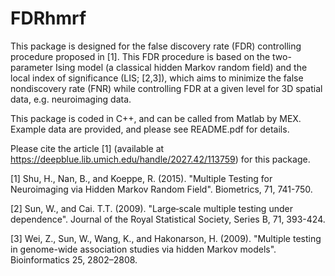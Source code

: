 # FDRhmrf

This package is designed for the false discovery rate (FDR) controlling procedure proposed in [1]. This FDR procedure is based on the two-parameter Ising model (a classical hidden Markov random field) and the local index of significance (LIS; [2,3]), which aims to minimize the false nondiscovery rate (FNR) while controlling FDR at a given level for 3D spatial data, e.g. neuroimaging data.

This package is coded in C++, and can be called from Matlab by MEX. Example data are provided, and please see README.pdf for details.

Please cite the article [1] (available at https://deepblue.lib.umich.edu/handle/2027.42/113759) for this package. 

[1] Shu, H., Nan, B., and Koeppe, R. (2015). "Multiple Testing for Neuroimaging via Hidden Markov Random Field". Biometrics, 71, 741-750.

[2] Sun, W., and Cai. T.T. (2009). "Large‐scale multiple testing under dependence". Journal of the Royal Statistical Society, Series B, 71, 393-424.

[3] Wei, Z., Sun, W., Wang, K., and Hakonarson, H. (2009). "Multiple testing in genome-wide association studies via hidden
Markov models". Bioinformatics 25, 2802–2808.





